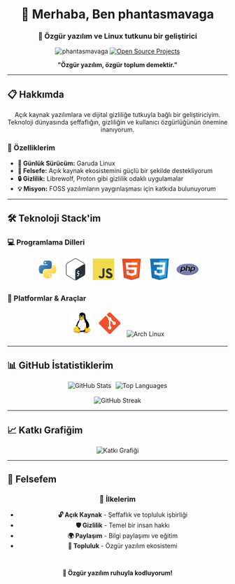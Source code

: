 <h1 align="center">👋 Merhaba, Ben phantasmavaga</h1>
<h3 align="center">🐧 Özgür yazılım ve Linux tutkunu bir geliştirici</h3>

<p align="center">
  <img src="https://komarev.com/ghpvc/?username=phantasmavaga&label=Profil%20Görüntüleme&color=blueviolet&style=flat" alt="phantasmavaga" />
  <a href="https://github.com/phantasmavaga?tab=repositories"><img src="https://img.shields.io/badge/Projelerim-Açık%20Kaynak-blue" alt="Open Source Projects"></a>
</p>


<div align="center">
  
  **"Özgür yazılım, özgür toplum demektir."**

</div>

---

## 📋 Hakkımda

<div align="center">

Açık kaynak yazılımlara ve dijital gizliliğe tutkuyla bağlı bir geliştiriciyim. Teknoloji dünyasında şeffaflığın, gizliliğin ve kullanıcı özgürlüğünün önemine inanıyorum.

</div>

### 🎯 Özelliklerim
- **🐧 Günlük Sürücüm:** Garuda Linux
- **🌱 Felsefe:** Açık kaynak ekosistemini güçlü bir şekilde destekliyorum
- **🔒 Gizlilik:** Librewolf, Proton gibi gizlilik odaklı uygulamalar
- **💡 Misyon:** FOSS yazılımların yaygınlaşması için katkıda bulunuyorum

---

## 🛠️ Teknoloji Stack'im

### 💻 Programlama Dilleri
<div align="center">
  
  <img src="https://raw.githubusercontent.com/devicons/devicon/master/icons/python/python-original.svg" alt="Python" width="50" height="50" style="margin: 5px;"/>
  <img src="https://raw.githubusercontent.com/devicons/devicon/master/icons/bash/bash-original.svg" alt="Bash" width="50" height="50" style="margin: 5px;"/>
  <img src="https://raw.githubusercontent.com/devicons/devicon/master/icons/javascript/javascript-original.svg" alt="JavaScript" width="50" height="50" style="margin: 5px;"/>
  <img src="https://raw.githubusercontent.com/devicons/devicon/master/icons/html5/html5-original.svg" alt="HTML5" width="50" height="50" style="margin: 5px;"/>
  <img src="https://raw.githubusercontent.com/devicons/devicon/master/icons/css3/css3-original.svg" alt="CSS3" width="50" height="50" style="margin: 5px;"/>
    <img src="https://raw.githubusercontent.com/devicons/devicon/master/icons/php/php-original.svg" alt="PHP" width="50" height="50" style="margin: 5px;"/>


</div>

### 🔧 Platformlar & Araçlar
<div align="center">
  
  <img src="https://raw.githubusercontent.com/devicons/devicon/master/icons/linux/linux-original.svg" alt="Linux" width="50" height="50" style="margin: 5px;"/>
  <img src="https://raw.githubusercontent.com/devicons/devicon/master/icons/git/git-original.svg" alt="Git" width="50" height="50" style="margin: 5px;"/>
  <img src="https://www.vectorlogo.zone/logos/archlinux/archlinux-icon.svg" alt="Arch Linux" width="50" height="50" style="margin: 5px;"/>
  <!-- Docker kaldırıldı -->

</div>

---

## 📊 GitHub İstatistiklerim

<div align="center">

<div style="display: flex; flex-wrap: wrap; justify-content: center; gap: 10px;">
  
  <img src="https://github-readme-stats.vercel.app/api?username=phantasmavaga&show_icons=true&theme=radical&locale=tr" alt="GitHub Stats" style="max-width: 100%; height: auto;"/>
  
  <img src="https://github-readme-stats.vercel.app/api/top-langs?username=phantasmavaga&show_icons=true&theme=radical&locale=tr&layout=compact" alt="Top Languages" style="max-width: 100%; height: auto;"/>

</div>

<br/>

<img src="https://github-readme-streak-stats.herokuapp.com/?user=phantasmavaga&theme=radical" alt="GitHub Streak" style="max-width: 100%; height: auto;"/>

</div>

---

## 📈 Katkı Grafiğim

<div align="center">

<img src="https://github-readme-activity-graph.vercel.app/graph?username=phantasmavaga&theme=react-dark&area=true&hide_border=true" alt="Katkı Grafiği" style="max-width: 100%; height: auto;"/>

</div>

---

## 💭 Felsefem

<div align="center">

### 🎯 İlkelerim
- **🔓 Açık Kaynak** - Şeffaflık ve topluluk işbirliği
- **🛡️ Gizlilik** - Temel bir insan hakkı
- **🌍 Paylaşım** - Bilgi paylaşımı ve eğitim
- **🤝 Topluluk** - Özgür yazılım ekosistemi

<br/>

**🐧 Özgür yazılım ruhuyla kodluyorum!**

</div>
